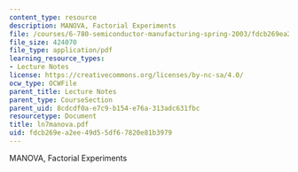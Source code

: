 ```yaml
---
content_type: resource
description: MANOVA, Factorial Experiments
file: /courses/6-780-semiconductor-manufacturing-spring-2003/fdcb269ea2ee49d55df67820e81b3979_ln7manova.pdf
file_size: 424070
file_type: application/pdf
learning_resource_types:
- Lecture Notes
license: https://creativecommons.org/licenses/by-nc-sa/4.0/
ocw_type: OCWFile
parent_title: Lecture Notes
parent_type: CourseSection
parent_uid: 8cdcdf0a-e7c9-b154-e76a-313adc631fbc
resourcetype: Document
title: ln7manova.pdf
uid: fdcb269e-a2ee-49d5-5df6-7820e81b3979
---
```

MANOVA, Factorial Experiments